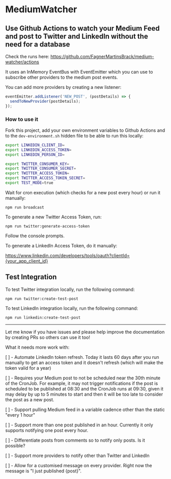 # MediumWatcher
## Use Github Actions to watch your Medium Feed and post to Twitter and LinkedIn without the need for a database

Check the runs here: https://github.com/FagnerMartinsBrack/medium-watcher/actions

It uses an InMemory EventBus with EventEmitter which you can use to subscribe other providers to the medium post events.

You can add more providers by creating a new listener:

```javascript
eventEmitter.addListener('NEW_POST', (postDetails) => {
  sendToNewProvider(postDetails);
});
```

### How to use it

Fork this project, add your own environment variables to Github Actions and to the `dev-environment.sh` hidden file to be able to run this locally:

```sh
export LINKEDIN_CLIENT_ID=
export LINKEDIN_ACCESS_TOKEN=
export LINKEDIN_PERSON_ID=

export TWITTER_CONSUMER_KEY=
export TWITTER_CONSUMER_SECRET=
export TWITTER_ACCESS_TOKEN=
export TWITTER_ACCESS_TOKEN_SECRET=
export TEST_MODE=true
```

Wait for cron execution (which checks for a new post every hour) or run it manually:

```
npm run broadcast
```

To generate a new Twitter Access Token, run:

```
npm run twitter:generate-access-token
```

Follow the console prompts.

To generate a LinkedIn Access Token, do it manually:

https://www.linkedin.com/developers/tools/oauth?clientId={your_app_client_id}

## Test Integration

To test Twitter integration locally, run the following command:

```
npm run twitter:create-test-post
```

To test LinkedIn integration locally, run the following command:

```
npm run linkedin:create-test-post
```

----

Let me know if you have issues and please help improve the documentation by creating PRs so others can use it too!

What it needs more work with:

[ ] - Automate LinkedIn token refresh. Today it lasts 60 days after you run manually to get an access token and it doesn't refresh (which will make the token valid for a year)

[ ] - Requires your Medium post to not be scheduled near the 30th minute of the CronJob. For example, it may not trigger notifications if the post is scheduled to be published at 08:30 and the CronJob runs at 09:30, given it may delay by up to 5 minutes to start and then it will be too late to consider the post as a new post.

[ ] - Support pulling Medium feed in a variable cadence other than the static "every 1 hour"

[ ] - Support more than one post published in an hour. Currently it only supports notifying one post every hour.

[ ] - Differentiate posts from comments so to notify only posts. Is it possible?

[ ] - Support more providers to notify other than Twitter and LinkedIn

[ ] - Allow for a customised message on every provider. Right now the message is "I just published {post}".
